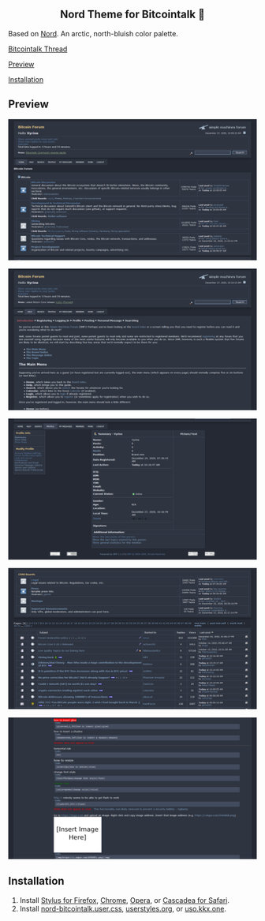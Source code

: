 <h2 align="center">Nord Theme for Bitcointalk 🖤</h2>

Based on [Nord](https://www.nordtheme.com/). An arctic, north-bluish color palette.

[Bitcointalk Thread](https://bitcointalk.org/index.php?topic=5304750.0)

[Preview](#preview)

[Installation](#installation)

## Preview

![Preview of Nord for Bitcointalk](./screenshot0.png)

![Preview of Nord for Bitcointalk](./screenshot1.png)

![Preview of Nord for Bitcointalk](./screenshot2.png)

![Preview of Nord for Bitcointalk](./screenshot3.png)

![Preview of Nord for Bitcointalk](./screenshot4.png)

## Installation

1. Install [Stylus for Firefox](https://addons.mozilla.org/en-US/firefox/addon/styl-us/), [Chrome](https://chrome.google.com/webstore/detail/stylus/clngdbkpkpeebahjckkjfobafhncgmne), [Opera](https://addons.opera.com/en-gb/extensions/details/stylus/), or [Cascadea for Safari](https://cascadea.app/).
2. Install [nord-bitcointalk.user.css](https://raw.githubusercontent.com/Flame-0/nord-bitcointalk/main/nord-bitcointalk.user.css), [userstyles.org](https://userstyles.org/styles/195028/nord-bitcointalk), or [uso.kkx.one](https://uso.kkx.one/style/195028).
